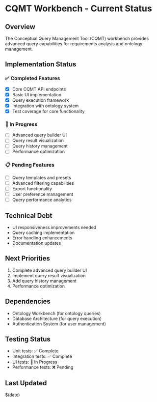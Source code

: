 # CQMT Workbench - Current Status

## Overview
The Conceptual Query Management Tool (CQMT) workbench provides advanced query capabilities for requirements analysis and ontology management.

## Implementation Status

### ✅ Completed Features
- [x] Core CQMT API endpoints
- [x] Basic UI implementation
- [x] Query execution framework
- [x] Integration with ontology system
- [x] Test coverage for core functionality

### 🚧 In Progress
- [ ] Advanced query builder UI
- [ ] Query result visualization
- [ ] Query history management
- [ ] Performance optimization

### 📋 Pending Features
- [ ] Query templates and presets
- [ ] Advanced filtering capabilities
- [ ] Export functionality
- [ ] User preference management
- [ ] Query performance analytics

## Technical Debt
- UI responsiveness improvements needed
- Query caching implementation
- Error handling enhancements
- Documentation updates

## Next Priorities
1. Complete advanced query builder UI
2. Implement query result visualization
3. Add query history management
4. Performance optimization

## Dependencies
- Ontology Workbench (for ontology queries)
- Database Architecture (for query execution)
- Authentication System (for user management)

## Testing Status
- Unit tests: ✅ Complete
- Integration tests: ✅ Complete
- UI tests: 🚧 In Progress
- Performance tests: ❌ Pending

## Last Updated
$(date)